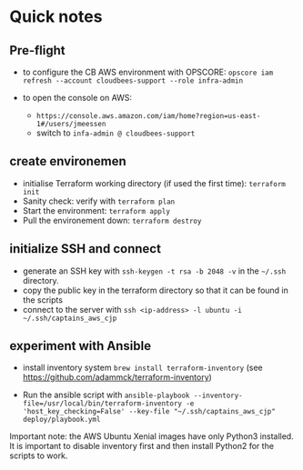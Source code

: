 # Quick notes

## Pre-flight
- to configure the CB AWS environment with OPSCORE: `opscore iam refresh --account cloudbees-support --role infra-admin`

- to open the console on AWS:
  - `https://console.aws.amazon.com/iam/home?region=us-east-1#/users/jmeessen`
  - switch to `infa-admin @ cloudbees-support`

## create environemen
- initialise Terraform working directory (if used the first time): `terraform init`
- Sanity check: verify with `terraform plan`
- Start the environment: `terraform apply`
- Pull the environement down: `terraform destroy`

## initialize SSH and connect
- generate an SSH key with `ssh-keygen -t rsa -b 2048 -v` in the `~/.ssh` directory.
- copy the public key in the terraform directory so that it can be found in the scripts
- connect to the server with `ssh <ip-address> -l ubuntu -i ~/.ssh/captains_aws_cjp`

## experiment with Ansible
- install inventory system `brew install terraform-inventory` (see https://github.com/adammck/terraform-inventory)

- Run the ansible script with `ansible-playbook --inventory-file=/usr/local/bin/terraform-inventory -e 'host_key_checking=False' --key-file "~/.ssh/captains_aws_cjp" deploy/playbook.yml`

Important note: the AWS Ubuntu Xenial images have only Python3 installed. It is important to disable inventory first and then install Python2 for the scripts to work.
